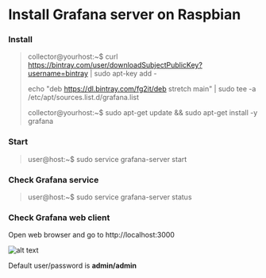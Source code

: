 # Install Grafana server on Raspbian


### Install

> collector@yourhost:~$  curl https://bintray.com/user/downloadSubjectPublicKey?username=bintray | sudo apt-key add -
>
>echo "deb https://dl.bintray.com/fg2it/deb stretch main" | sudo tee -a /etc/apt/sources.list.d/grafana.list
> 
> collector@yourhost:~$  sudo apt-get update && sudo apt-get install -y  grafana

### Start

> user@host:~$ sudo service grafana-server start 

### Check Grafana service 

> user@host:~$ sudo service grafana-server status

### Check Grafana web client

Open web browser and go to http://localhost:3000 

![alt text](https://drive.google.com/uc?id=1ajajwCI7s-Aez7DuXTD2kQtxYUykprDD "Grafana in browser")

Default user/password is **admin/admin**